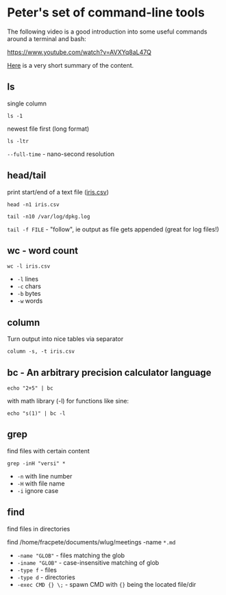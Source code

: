 # Peter's set of command-line tools

The following video is a good introduction into some useful commands
around a terminal and bash:

https://www.youtube.com/watch?v=AVXYq8aL47Q

[Here](bash.md) is a very short summary of the content.


## ls

single column

```
ls -1 
```

newest file first (long format)

```
ls -ltr
```

`--full-time` - nano-second resolution


## head/tail

print start/end of a text file ([iris.csv](iris.csv))

```
head -n1 iris.csv
```

```
tail -n10 /var/log/dpkg.log
```

`tail -f FILE` - "follow", ie output as file gets appended (great for log files!)


## wc - word count

```
wc -l iris.csv
```

* `-l` lines
* `-c` chars
* `-b` bytes
* `-w` words


## column

Turn output into nice tables via separator

```
column -s, -t iris.csv
```


## bc - An arbitrary precision calculator language

```
echo "2+5" | bc
```

with math library (-l) for functions like sine:

```
echo "s(1)" | bc -l
```


## grep

find files with certain content

```
grep -inH "versi" *
```

* `-n` with line number
* `-H` with file name
* `-i` ignore case


## find

find files in directories

find /home/fracpete/documents/wlug/meetings -name `*.md`

* `-name "GLOB"` - files matching the glob
* `-iname "GLOB"` - case-insensitive matching of glob
* `-type f` - files
* `-type d` - directories
* `-exec CMD {} \;` - spawn CMD with `{}` being the located file/dir


